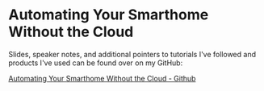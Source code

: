 # Automating Your Smarthome Without the Cloud

Slides, speaker notes, and additional pointers to tutorials I've followed and products I've used can be found over on my GitHub:

[Automating Your Smarthome Without the Cloud - Github](https://bit.ly/LocalSmarthomeFTW)